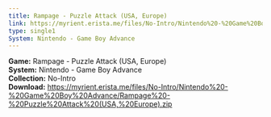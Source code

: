 ```yaml
---
title: Rampage - Puzzle Attack (USA, Europe)
link: https://myrient.erista.me/files/No-Intro/Nintendo%20-%20Game%20Boy%20Advance/Rampage%20-%20Puzzle%20Attack%20(USA,%20Europe).zip
type: single1
System: Nintendo - Game Boy Advance
---
```

<b>Game:</b> Rampage - Puzzle Attack (USA, Europe)<br>
<b>System:</b> Nintendo - Game Boy Advance<br>
<b>Collection:</b> No-Intro<br>
<b>Download:</b> https://myrient.erista.me/files/No-Intro/Nintendo%20-%20Game%20Boy%20Advance/Rampage%20-%20Puzzle%20Attack%20(USA,%20Europe).zip